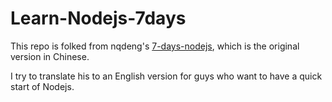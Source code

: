 Learn-Nodejs-7days
=============

This repo is folked from nqdeng's [7-days-nodejs](http://nqdeng.github.io/7-days-nodejs/), which is the original version in Chinese.

I try to translate his to an English version for guys who want to have a quick start of Nodejs.

